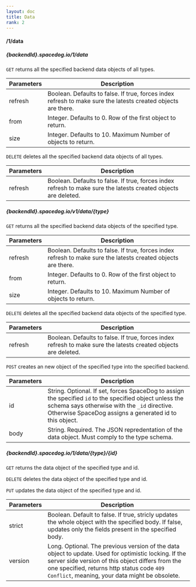 ```yaml
---
layout: doc
title: Data
rank: 2
---
```


#### /1/data

##### {backendId}.spacedog.io/1/data

`GET` returns all the specified backend data objects of all types.

Parameters | Description
----|----
refresh | Boolean. Defaults to false. If true, forces index refresh to make sure the latests created objects are there.
from | Integer. Defaults to 0. Row of the first object to return.
size | Integer. Defaults to 10. Maximum Number of objects to return.

`DELETE` deletes all the specified backend data objects of all types.

Parameters | Description
----|----
refresh | Boolean. Defaults to false. If true, forces index refresh to make sure the latests created objects are deleted.

##### {backendId}.spacedog.io/v1/data/{type}

`GET` returns all the specified backend data objects of the specified type.

Parameters | Description
----|----
refresh | Boolean. Defaults to false. If true, forces index refresh to make sure the latests created objects are there.
from | Integer. Defaults to 0. Row of the first object to return.
size | Integer. Defaults to 10. Maximum Number of objects to return.

`DELETE` deletes all the specified backend data objects of the specified type.

Parameters | Description
----|----
refresh | Boolean. Defaults to false. If true, forces index refresh to make sure the latests created objects are deleted.

`POST` creates an new object of the specified type into the specified backend.

Parameters | Description
----|----
id | String. Optional. If set, forces SpaceDog to assign the specified `id` to the specified object unless the schema says otherwise with the `_id` directive. Otherwise SpaceDog assigns a generated id to this object.
body | String. Required. The JSON repredentation of the data object. Must comply to the type schema.

##### {backendId}.spacedog.io/1/data/{type}/{id}

`GET` returns the data object of the specified type and id.

`DELETE` deletes the data object of the specified type and id.

`PUT` updates the data object of the specified type and id.

Parameters | Description
----|----
strict | Boolean. Default to false. If true, stricly updates the whole object with the specified body. If false, updates only the fields present in the specified body.
version | Long. Optional. The previous version of the data object to update. Used for optimistic locking. If the server side version of this object differs from the one specified, returns http status code `409 Conflict`, meaning, your data might be obsolete.